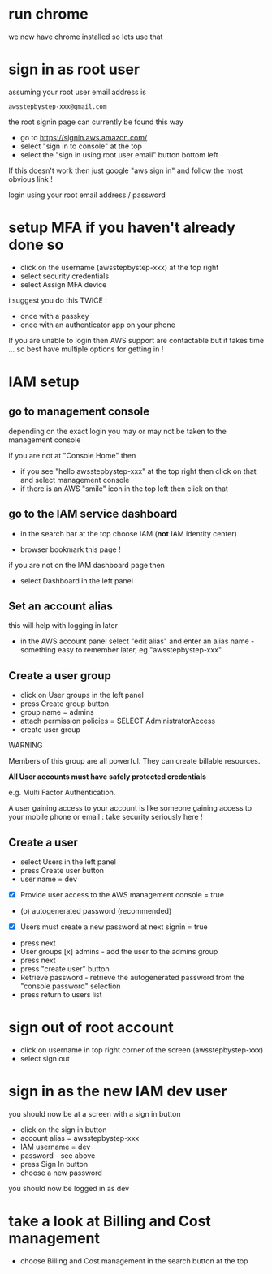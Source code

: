 # run chrome

we now have chrome installed so lets use that

# sign in as root user

assuming your root user email address is 

    awsstepbystep-xxx@gmail.com

the root signin page can currently be found this way

- go to https://signin.aws.amazon.com/
- select "sign in to console" at the top
- select the "sign in using root user email" button bottom left

If this doesn't work then just google "aws sign in" and follow the most obvious link !

login using your root email address / password

# setup MFA if you haven't already done so

- click on the username (awsstepbystep-xxx) at the top right
- select security credentials
- select Assign MFA device

i suggest you do this TWICE : 

- once with a passkey 
- once with an authenticator app on your phone

If you are unable to login then AWS support are contactable but it takes time ... so best have multiple options for getting in !

# IAM setup

## go to management console

depending on the exact login you may or may not be taken to the management console

if you are not at "Console Home" then 

- if you see "hello awsstepbystep-xxx" at the top right then click on that and select management console
- if there is an AWS "smile" icon in the top left then click on that

## go to the IAM service dashboard

- in the search bar at the top choose IAM (**not** IAM identity center)

- browser bookmark this page !

if you are not on the IAM dashboard page then 

- select Dashboard in the left panel

## Set an account alias

this will help with logging in later 

- in the AWS account panel select "edit alias" and enter an alias name - something easy to remember later, eg "awsstepbystep-xxx"

## Create a user group

- click on User groups in the left panel
- press Create group button
- group name = admins
- attach permission policies = SELECT AdministratorAccess 
- create user group

WARNING

Members of this group are all powerful.  They can create billable resources.  

**All User accounts must have safely protected credentials**

e.g. Multi Factor Authentication.  

A user gaining access to your account is like someone gaining access to your mobile phone or email : take security seriously here !

## Create a user

- select Users in the left panel
- press Create user button
- user name = dev 
- [x] Provide user access to the AWS management console = true
- (o) autogenerated password (recommended)
- [x] Users must create a new password at next signin = true
- press next
- User groups [x] admins - add the user to the admins group
- press next
- press "create user" button
- Retrieve password - retrieve the autogenerated password from the "console password" selection 
- press return to users list

# sign out of root account
- click on username in top right corner of the screen (awsstepbystep-xxx)
- select sign out


# sign in as the new IAM dev user

you should now be at a screen with a sign in button

- click on the sign in button
- account alias = awsstepbystep-xxx
- IAM username = dev
- password - see above
- press Sign In button
- choose a new password

you should now be logged in as dev

# take a look at Billing and Cost management

- choose Billing and Cost management in the search button at the top














